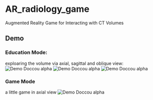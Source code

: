 # AR_radiology_game
Augmented Reality Game for Interacting with CT Volumes


## Demo 
### Education Mode:
exploaring the volume via axial, sagittal and oblique view:
![Demo Doccou alpha](https://media.giphy.com/media/MEEvgZ4SLFBctcDrz4/giphy.gif) 
![Demo Doccou alpha](https://media.giphy.com/media/m9WyZ6fP7twsdOVGSH/giphy.gif) 
![Demo Doccou alpha](https://media.giphy.com/media/PkS2AnbHfz4ypKmFQN/giphy.gif) 

###  Game Mode
a little game in axial view
![Demo Doccou alpha](https://media.giphy.com/media/SvdaZ7KAWv1KiVkVLr/giphy.gif)
